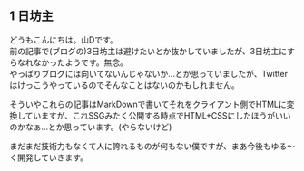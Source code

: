 ## 1 日坊主

どうもこんにちは。山Dです。  
前の記事で(ブログの)3日坊主は避けたいとか抜かしていましたが、3日坊主にすらなれなかったようです。無念。  
やっぱりブログには向いてないんじゃないか...とか思っていましたが、Twitterはけっこうやっているのでそんなことはないのかもしれません。

そういやこれらの記事はMarkDownで書いてそれをクライアント側でHTMLに変換していますが、これSSGみたく公開する時点でHTML+CSSにしたほうがいいのかなぁ...とか思っています。(やらないけど)

まだまだ技術力もなくて人に誇れるものが何もない僕ですが、まあ今後もゆる〜く開発していきます。
